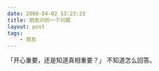 ```yaml
---
date: 2008-04-02 13:23:23
title: 朋友问的一个问题
layout: post
tags:
    - 朋友
---
```

「开心重要，还是知道真相重要？」 不知道怎么回答。
